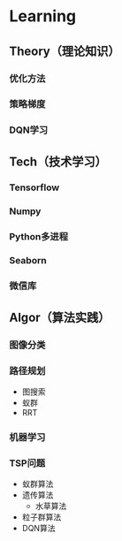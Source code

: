 # Learning
## Theory（理论知识）
### 优化方法
### 策略梯度
### DQN学习
## Tech（技术学习）
### Tensorflow
### Numpy
### Python多进程
### Seaborn
### 微信库
## Algor（算法实践）
### 图像分类
### 路径规划
* 图搜索
* 蚁群
* RRT
### 机器学习
### TSP问题
* 蚁群算法
* 遗传算法
    * 水草算法
* 粒子群算法
* DQN算法

